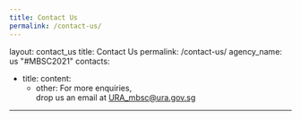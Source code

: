 ```yaml
---
title: Contact Us
permalink: /contact-us/
---
```

layout: contact_us
title: Contact Us
permalink: /contact-us/
agency_name: us "#MBSC2021" 
contacts:
  - title: 
    content:
      - other: For more enquiries,<br> drop us an email at <a href="mailto:URA_mbsc@ura.gov.sg">URA_mbsc@ura.gov.sg</a> 

---

